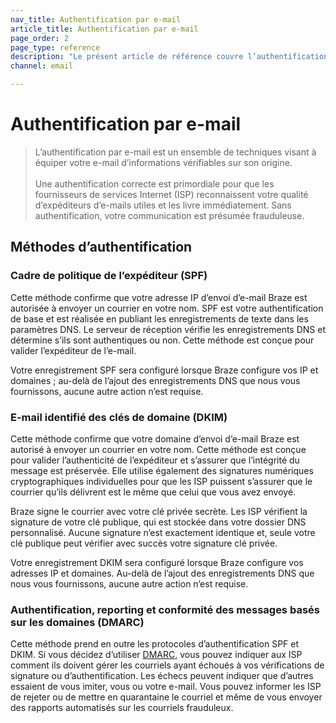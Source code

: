 ```yaml
---
nav_title: Authentification par e-mail
article_title: Authentification par e-mail
page_order: 2
page_type: reference
description: "Le présent article de référence couvre l’authentification par e-mail, un ensemble de techniques visant à équiper votre e-mail d’informations vérifiables sur son origine."
channel: email

---
```


# Authentification par e-mail

> L’authentification par e-mail est un ensemble de techniques visant à équiper votre e-mail d’informations vérifiables sur son origine.<br><br>Une authentification correcte est primordiale pour que les fournisseurs de services Internet (ISP) reconnaissent votre qualité d’expéditeurs d’e-mails utiles et les livre immédiatement. Sans authentification, votre communication est présumée frauduleuse. 

## Méthodes d’authentification

### Cadre de politique de l’expéditeur (SPF)

Cette méthode confirme que votre adresse IP d’envoi d’e-mail Braze est autorisée à envoyer un courrier en votre nom. SPF est votre authentification de base et est réalisée en publiant les enregistrements de texte dans les paramètres DNS. Le serveur de réception vérifie les enregistrements DNS et détermine s’ils sont authentiques ou non. Cette méthode est conçue pour valider l’expéditeur de l’e-mail.

Votre enregistrement SPF sera configuré lorsque Braze configure vos IP et domaines ; au-delà de l’ajout des enregistrements DNS que nous vous fournissons, aucune autre action n’est requise.

### E-mail identifié des clés de domaine (DKIM)

Cette méthode confirme que votre domaine d’envoi d’e-mail Braze est autorisé à envoyer un courrier en votre nom. Cette méthode est conçue pour valider l’authenticité de l’expéditeur et s’assurer que l’intégrité du message est préservée. Elle utilise également des signatures numériques cryptographiques individuelles pour que les ISP puissent s’assurer que le courrier qu’ils délivrent est le même que celui que vous avez envoyé.

Braze signe le courrier avec votre clé privée secrète. Les ISP vérifient la signature de votre clé publique, qui est stockée dans votre dossier DNS personnalisé. Aucune signature n’est exactement identique et, seule votre clé publique peut vérifier avec succès votre signature clé privée.

Votre enregistrement DKIM sera configuré lorsque Braze configure vos adresses IP et domaines. Au-delà de l’ajout des enregistrements DNS que nous vous fournissons, aucune autre action n’est requise.

### Authentification, reporting et conformité des messages basés sur les domaines (DMARC)

Cette méthode prend en outre les protocoles d’authentification SPF et DKIM. Si vous décidez d’utiliser [DMARC](https://dmarc.org/), vous pouvez indiquer aux ISP comment ils doivent gérer les courriels ayant échoués à vos vérifications de signature ou d’authentification. Les échecs peuvent indiquer que d’autres essaient de vous imiter, vous ou votre e-mail. Vous pouvez informer les ISP de rejeter ou de mettre en quarantaine le courriel et même de vous envoyer des rapports automatisés sur les courriels frauduleux.

